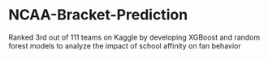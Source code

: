 # NCAA-Bracket-Prediction
Ranked 3rd out of 111 teams on Kaggle by developing XGBoost and random forest models to analyze the impact of school affinity on fan behavior
